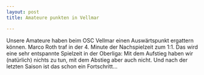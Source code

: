 ```yaml
---
layout: post
title: Amateure punkten in Vellmar

---
```


Unsere Amateure haben beim OSC Vellmar einen Auswärtspunkt ergattern können. Marco Roth traf in der 4. Minute der Nachspielzeit zum 1:1. Das wird eine sehr entspannte Spielzeit in der Oberliga: Mit dem Aufstieg haben wir (natürlich) nichts zu tun, mit dem Abstieg aber auch nicht. Und nach der letzten Saison ist das schon ein Fortschritt...


